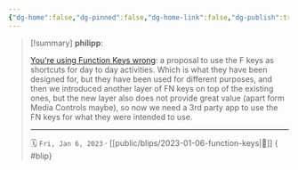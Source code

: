 ```yaml
---
{"dg-home":false,"dg-pinned":false,"dg-home-link":false,"dg-publish":true,"type":"blip","created-date":"2023-01-06T00:00:00","disabled rules":["yaml-title","yaml-title-alias","file-name-heading"],"title":"philipp @ 2023-01-06","dg-permalink":"2023/01/06/function-keys/","updated-date":"2025-04-30T22:27:37","dg-path":"blips/2023-01-06-function-keys.md","permalink":"/2023/01/06/function-keys/","dgPassFrontmatter":true}
---
```


> [!summary] **philipp**:
>
> [You're using Function Keys wrong](https://mxgrn.com/blog/function-keys-productivity-trick): a proposal to use the F keys as shortcuts for day to day activities. Which is what they have been designed for, but they have been used for different purposes, and then we introduced another layer of FN keys on top of the existing ones, but the new layer also does not provide great value (apart form Media Controls maybe), so now we need a 3rd party app to use the FN keys for what they were intended to use.
> - - -
>
> 🗓️ `Fri, Jan 6, 2023` · [[public/blips/2023-01-06-function-keys\|🔗]]
{ #blip}

